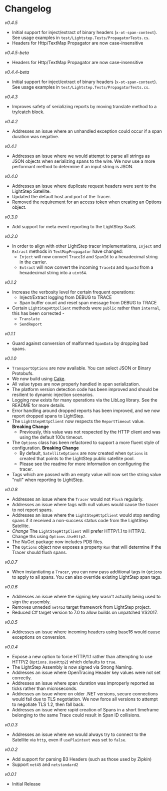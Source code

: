 # Changelog
_v0.4.5_
- Initial support for inject/extract of binary headers (`x-ot-span-context`). See usage examples in `test/Lightstep.Tests/PropagatorTests.cs`.
- Headers for Http/TextMap Propagator are now case-insensitive

_v0.4.5-beta_
- Headers for Http/TextMap Propagator are now case-insensitive

_v0.4.4-beta_
- Initial support for inject/extract of binary headers (`x-ot-span-context`). See usage examples in `test/Lightstep.Tests/PropagatorTests.cs`.

_v0.4.3_
- Improves safety of serializing reports by moving translate method to a try/catch block.

_v0.4.2_
- Addresses an issue where an unhandled exception could occur if a span duration was negative.

_v0.4.1_
- Addresses an issue where we would attempt to parse all strings as JSON objects when serializing spans to the wire. We now use a more performant method to determine if an input string is JSON.

_v0.4.0_
- Addresses an issue where duplicate request headers were sent to the LightStep Satellite.
- Updated the default host and port of the Tracer.
- Removed the requirement for an access token when creating an Options object.

_v0.3.0_
- Add support for meta event reporting to the LightStep SaaS.

_v0.2.0_
- In order to align with other LightStep tracer implementations, `Inject` and `Extract` methods in `TextMapPropagator` have changed:
  - `Inject` will now convert `TraceId` and `SpanId` to a hexadecimal string in the carrier.
  - `Extract` will now convert the incoming `TraceId` and `SpanId` from a hexadecimal string into a `uint64`. 

_v0.1.2_
- Increase the verbosity level for certain frequent operations:
  - Inject/Extract logging from DEBUG to TRACE
  - Span buffer count and reset span message from DEBUG to TRACE
- Certain `LightStepHttpClient` methods were `public` rather than `internal`, this has been corrected -
  - `Translate`
  - `SendReport`

_v0.1.1_
- Guard against conversion of malformed `SpanData` by dropping bad spans.

_v0.1.0_
- `TransportOptions` are now available. You can select JSON or Binary Protobufs.
- We now build using [Cake](https://cakebuild.net).
- All value types are now properly handled in span serialization.
- The platform version detection code has been improved and should be resilient to dynamic injection scenarios.
- Logging now exists for many operations via the LibLog library. See the README for more details.
- Error handling around dropped reports has been improved, and we now report dropped spans to LightStep.
- The `LightStepHttpClient` now respects the `ReportTimeout` value. **Breaking Change**
  - Previously, this value was not respected by the HTTP client and was using the default 100s timeout.
- The `Options` class has been refactored to support a more fluent style of configuration. **Breaking Change**
  - By default, `SatelliteOptions` are now created when `Options` is created that points to the LightStep public satellite pool.
  - Please see the readme for more information on configuring the tracer.
- Tags which are passed with an empty value will now set the string value "null" when reporting to LightStep.
 
_v0.0.8_
- Addresses an issue where the `Tracer` would not `Flush` regularly.
- Addresses an issue where tags with null values would cause the tracer to not report spans.
- Addresses an issue where the `LightStepHttpClient` would stop sending spans if it received a non-success status code from the LightStep Satellite.
- *Change* The `LightStepHttpClient` will prefer HTTP/1.1 to HTTP/2. Change ths using `Options.UseHttp2`.
- The NuGet package now includes PDB files.
- The `Options` object now exposes a property `Run` that will determine if the Tracer should flush spans.

_v0.0.7_
- When instantiating a `Tracer`, you can now pass additional tags in `Options` to apply to all spans. You can also override existing LightStep span tags.

_v0.0.6_
- Addresses an issue where the signing key wasn't actually being used to sign the assembly.
- Removes unneded `net452` target framework from LightStep project.
- Reduced C# target version to 7.0 to allow builds on unpatched VS2017.

_v0.0.5_
- Addresses an issue where incoming headers using base16 would cause exceptions on conversion.

_v0.0.4_
- Expose a new option to force HTTP/1.1 rather than attempting to use HTTP/2 (`Options.UseHttp2`) which defaults to `true`.
- The LightStep Assembly is now signed via Strong Naming.
- Addresses an issue where OpenTracing Header key values were not set correctly.
- Addresses an issue where span duration was improperly reported as ticks rather than microseconds.
- Addresses an issue where on older .NET versions, secure connections would fail due to TLS negotiation. We now force all versions to attempt to negotiate TLS 1.2, then fall back.
- Addresses an issue where rapid creation of Spans in a short timeframe belonging to the same Trace could result in Span ID collisions.

_v0.0.3_
- Addresses an issue where we would always try to connect to the Satellite via `http`, even if `usePlaintext` was set to `false`.

_v0.0.2_ 
- Add support for parsing B3 Headers (such as those used by Zipkin)
- Support `net45` and `netstandard2`

_v0.0.1_
- Initial Release
